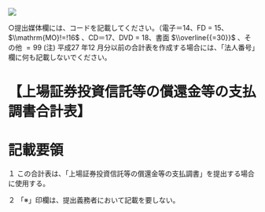![](https://www.nta.go.jp/tmp/394ef7b6-cd3f-4d7b-a0f4-e42fef22aa27/images/f0545cfd7db40aacb77b32e2a03fa62347c249d7f2150b454661ead0a4499985.jpg)

○提出媒体欄には、コードを記載してください。（電子＝14、FD $=$ 15、 $\\mathrm{MO}!=!16$ 、CD＝17、DVD $=$ 18、書面 $\\overline{{=30}}$ 、その他 $=99$ (注) 平成27 年12 月分以前の合計表を作成する場合には、「法人番号」欄に何も記載しないでください。

# 【上場証券投資信託等の償還金等の支払調書合計表】

# 記載要領

１ この合計表は、「上場証券投資信託等の償還金等の支払調書」を提出する場合に使用する。

２ 「※」印欄は、提出義務者において記載を要しない。